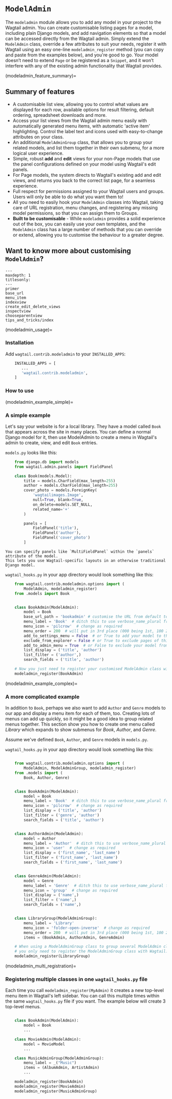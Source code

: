 # `ModelAdmin`

The `modeladmin` module allows you to add any model in your project to the Wagtail admin. You can create customisable listing pages for a model, including plain Django models, and add navigation elements so that a model can be accessed directly from the Wagtail admin. Simply extend the `ModelAdmin` class, override a few attributes to suit your needs, register it with Wagtail using an easy one-line `modeladmin_register` method (you can copy and paste from the examples below), and you're good to go. Your model doesn’t need to extend `Page` or be registered as a `Snippet`, and it won’t interfere with any of the existing admin functionality that Wagtail provides.

(modeladmin_feature_summary)=

## Summary of features

-   A customisable list view, allowing you to control what values are displayed for each row, available options for result filtering, default ordering, spreadsheet downloads and more.
-   Access your list views from the Wagtail admin menu easily with automatically generated menu items, with automatic 'active item' highlighting. Control the label text and icons used with easy-to-change attributes on your class.
-   An additional `ModelAdminGroup` class, that allows you to group your related models, and list them together in their own submenu, for a more logical user experience.
-   Simple, robust **add** and **edit** views for your non-Page models that use the panel configurations defined on your model using Wagtail's edit panels.
-   For Page models, the system directs to Wagtail's existing add and edit views, and returns you back to the correct list page, for a seamless experience.
-   Full respect for permissions assigned to your Wagtail users and groups. Users will only be able to do what you want them to!
-   All you need to easily hook your `ModelAdmin` classes into Wagtail, taking care of URL registration, menu changes, and registering any missing model permissions, so that you can assign them to Groups.
-   **Built to be customisable** - While `modeladmin` provides a solid experience out of the box, you can easily use your own templates, and the `ModelAdmin` class has a large number of methods that you can override or extend, allowing you to customise the behaviour to a greater degree.

## Want to know more about customising `ModelAdmin`?

```{toctree}
---
maxdepth: 1
titlesonly:
---
primer
base_url
menu_item
indexview
create_edit_delete_views
inspectview
chooseparentview
tips_and_tricks/index
```

(modeladmin_usage)=

### Installation

Add `wagtail.contrib.modeladmin` to your `INSTALLED_APPS`:

```python
    INSTALLED_APPS = [
       ...
       'wagtail.contrib.modeladmin',
    ]
```

### How to use

(modeladmin_example_simple)=

### A simple example

Let's say your website is for a local library. They have a model called `Book` that appears across the site in many places. You can define a normal Django model for it, then use ModelAdmin to create a menu in Wagtail's admin to create, view, and edit `Book` entries.

`models.py` looks like this:

```python
    from django.db import models
    from wagtail.admin.panels import FieldPanel

    class Book(models.Model):
        title = models.CharField(max_length=255)
        author = models.CharField(max_length=255)
        cover_photo = models.ForeignKey(
            'wagtailimages.Image',
            null=True, blank=True,
            on_delete=models.SET_NULL,
            related_name='+'
        )

        panels = [
            FieldPanel('title'),
            FieldPanel('author'),
            FieldPanel('cover_photo')
        ]
```

```{note}
You can specify panels like `MultiFieldPanel` within the `panels` attribute of the model.
This lets you use Wagtail-specific layouts in an otherwise traditional Django model.
```

`wagtail_hooks.py` in your app directory would look something like this:

```python
    from wagtail.contrib.modeladmin.options import (
        ModelAdmin, modeladmin_register)
    from .models import Book


    class BookAdmin(ModelAdmin):
        model = Book
        base_url_path = 'bookadmin' # customise the URL from default to admin/bookadmin
        menu_label = 'Book'  # ditch this to use verbose_name_plural from model
        menu_icon = 'pilcrow'  # change as required
        menu_order = 200  # will put in 3rd place (000 being 1st, 100 2nd)
        add_to_settings_menu = False  # or True to add your model to the Settings sub-menu
        exclude_from_explorer = False # or True to exclude pages of this type from Wagtail's explorer view
        add_to_admin_menu = True  # or False to exclude your model from the menu
        list_display = ('title', 'author')
        list_filter = ('author',)
        search_fields = ('title', 'author')

    # Now you just need to register your customised ModelAdmin class with Wagtail
    modeladmin_register(BookAdmin)
```

(modeladmin_example_complex)=

### A more complicated example

In addition to `Book`, perhaps we also want to add `Author` and `Genre` models to our app and display a menu item for each of them, too. Creating lots of menus can add up quickly, so it might be a good idea to group related menus together. This section show you how to create one menu called _Library_ which expands to show submenus for _Book_, _Author_, and _Genre_.

Assume we've defined `Book`, `Author`, and `Genre` models in `models.py`.

`wagtail_hooks.py` in your app directory would look something like this:

```python

    from wagtail.contrib.modeladmin.options import (
        ModelAdmin, ModelAdminGroup, modeladmin_register)
    from .models import (
        Book, Author, Genre)


    class BookAdmin(ModelAdmin):
        model = Book
        menu_label = 'Book'  # ditch this to use verbose_name_plural from model
        menu_icon = 'pilcrow'  # change as required
        list_display = ('title', 'author')
        list_filter = ('genre', 'author')
        search_fields = ('title', 'author')


    class AuthorAdmin(ModelAdmin):
        model = Author
        menu_label = 'Author'  # ditch this to use verbose_name_plural from model
        menu_icon = 'user'  # change as required
        list_display = ('first_name', 'last_name')
        list_filter = ('first_name', 'last_name')
        search_fields = ('first_name', 'last_name')


    class GenreAdmin(ModelAdmin):
        model = Genre
        menu_label = 'Genre'  # ditch this to use verbose_name_plural from model
        menu_icon = 'group'  # change as required
        list_display = ('name',)
        list_filter = ('name',)
        search_fields = ('name',)


    class LibraryGroup(ModelAdminGroup):
        menu_label = 'Library'
        menu_icon = 'folder-open-inverse'  # change as required
        menu_order = 200  # will put in 3rd place (000 being 1st, 100 2nd)
        items = (BookAdmin, AuthorAdmin, GenreAdmin)

    # When using a ModelAdminGroup class to group several ModelAdmin classes together,
    # you only need to register the ModelAdminGroup class with Wagtail:
    modeladmin_register(LibraryGroup)
```

(modeladmin_multi_registration)=

### Registering multiple classes in one `wagtail_hooks.py` file

Each time you call `modeladmin_register(MyAdmin)` it creates a new top-level menu item in Wagtail's left sidebar. You can call this multiple times within the same `wagtail_hooks.py` file if you want. The example below will create 3 top-level menus.

```python

    class BookAdmin(ModelAdmin):
        model = Book
        ...

    class MovieAdmin(ModelAdmin):
        model = MovieModel
        ...

    class MusicAdminGroup(ModelAdminGroup):
        menu_label = _("Music")
        items = (AlbumAdmin, ArtistAdmin)
        ...

    modeladmin_register(BookAdmin)
    modeladmin_register(MovieAdmin)
    modeladmin_register(MusicAdminGroup)
```
